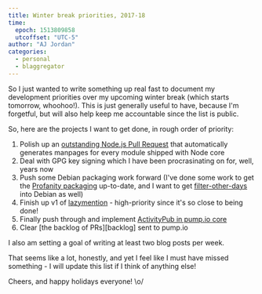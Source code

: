 ```yaml
---
title: Winter break priorities, 2017-18
time:
  epoch: 1513809858
  utcoffset: "UTC-5"
author: "AJ Jordan"
categories:
  - personal
  - blaggregator
---
```


So I just wanted to write something up real fast to document my development priorities over my upcoming winter break (which starts tomorrow, whoohoo!). This is just generally useful to have, because I'm forgetful, but will also help keep me accountable since the list is public.

So, here are the projects I want to get done, in rough order of priority:

1. Polish up an [outstanding Node.js Pull Request][nodepr] that automatically generates manpages for every module shipped with Node core
2. Deal with GPG key signing which I have been procrasinating on for, well, years now
3. Push some Debian packaging work forward (I've done some work to get the [Profanity packaging][] up-to-date, and I want to get [filter-other-days][] into Debian as well)
4. Finish up v1 of [lazymention] - high-priority since it's so close to being done!
5. Finally push through and implement [ActivityPub in pump.io core][ap]
6. Clear [the backlog of PRs][backlog] sent to pump.io

I also am setting a goal of writing at least two blog posts per week.

That seems like a lot, honestly, and yet I feel like I must have missed something - I will update this list if I think of anything else!

Cheers, and happy holidays everyone! \o/

 [nodepr]: https://github.com/nodejs/node/pull/14164#issuecomment-325553163
 [Profanity packaging]: https://tracker.debian.org/pkg/profanity
 [filter-other-days]: https://github.com/strugee/filter-other-days
 [lazymention]: https://github.com/strugee/lazymention
 [ap]: https://github.com/pump-io/pump.io/issues/1241
 [the backlog of PRs]: https://github.com/pump-io/pump.io/pulls
